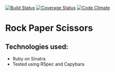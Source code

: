 [![Build Status](https://travis-ci.org/bagolol/rock_paper_scissors2.png)](https://travis-ci.org/andygout/rock_paper_scissors2)  [![Coverage Status](https://coveralls.io/repos/bagolol/rock_paper_scissors2/badge.svg?branch=master&service=github)](https://coveralls.io/github/bagolol/rock_paper_scissors2?branch=master)  [![Code Climate](https://codeclimate.com/github/bagolol/rock_paper_scissors2/badges/gpa.svg)](https://codeclimate.com/github/bagolol/rock_paper_scissors2)


Rock Paper Scissors
=================




Technologies used:
-------

- Ruby on Sinatra
- Tested using RSpec and Capybara


